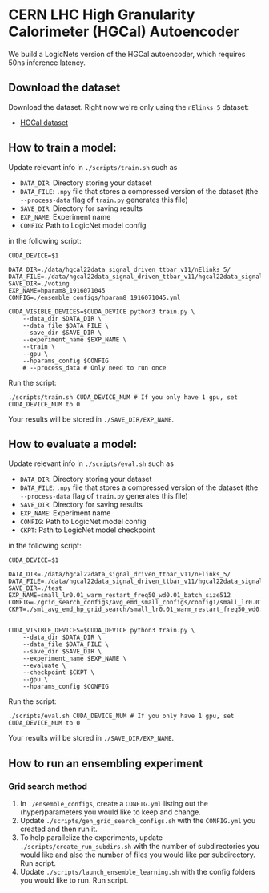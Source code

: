 # CERN LHC High Granularity Calorimeter (HGCal) Autoencoder
We build a LogicNets version of the HGCal autoencoder, which requires 50ns inference latency.

## Download the dataset
Download the dataset. Right now we're only using the `nElinks_5` dataset:
* [HGCal dataset](https://cseweb.ucsd.edu/~oweng/hgcal_datset/)
<!-- * [Elegun dataset](https://emdhgcalae.nrp-nautilus.io/EleGun/low_pt_high_eta/data/nElinks_5/) -->

## How to train a model:
Update relevant  info in `./scripts/train.sh` such as 
* `DATA_DIR`: Directory storing your dataset
* `DATA_FILE`: `.npy` file that stores a compressed version of the dataset (the `--process-data` flag of `train.py` generates this file)
* `SAVE_DIR`: Directory for saving results
* `EXP_NAME`: Experiment name
* `CONFIG`: Path to LogicNet model config
  
in the following script:
```
CUDA_DEVICE=$1

DATA_DIR=./data/hgcal22data_signal_driven_ttbar_v11/nElinks_5/
DATA_FILE=./data/hgcal22data_signal_driven_ttbar_v11/hgcal22data_signal_driven_ttbar_v11_nELinks5.npy 
SAVE_DIR=./voting
EXP_NAME=hparam8_1916071045
CONFIG=./ensemble_configs/hparam8_1916071045.yml

CUDA_VISIBLE_DEVICES=$CUDA_DEVICE python3 train.py \
    --data_dir $DATA_DIR \
    --data_file $DATA_FILE \
    --save_dir $SAVE_DIR \
    --experiment_name $EXP_NAME \
    --train \
    --gpu \
    --hparams_config $CONFIG
    # --process_data # Only need to run once
```
Run the script:
```
./scripts/train.sh CUDA_DEVICE_NUM # If you only have 1 gpu, set CUDA_DEVICE_NUM to 0
```

Your results will be stored in `./SAVE_DIR/EXP_NAME`.

## How to evaluate a model:
Update relevant  info in `./scripts/eval.sh` such as 
* `DATA_DIR`: Directory storing your dataset
* `DATA_FILE`: `.npy` file that stores a compressed version of the dataset (the `--process-data` flag of `train.py` generates this file)
* `SAVE_DIR`: Directory for saving results
* `EXP_NAME`: Experiment name
* `CONFIG`: Path to LogicNet model config
* `CKPT`: Path to LogicNet model checkpoint

in the following script:
```
CUDA_DEVICE=$1

DATA_DIR=./data/hgcal22data_signal_driven_ttbar_v11/nElinks_5/
DATA_FILE=./data/hgcal22data_signal_driven_ttbar_v11/hgcal22data_signal_driven_ttbar_v11_nELinks5.npy 
SAVE_DIR=./test
EXP_NAME=small_lr0.01_warm_restart_freq50_wd0.01_batch_size512
CONFIG=./grid_search_configs/avg_emd_small_configs/config1/small_lr0.01_warm_restart_freq50_wd0.01_batch_size512.yml
CKPT=./sml_avg_emd_hp_grid_search/small_lr0.01_warm_restart_freq50_wd0.01_batch_size512/best_loss.pth


CUDA_VISIBLE_DEVICES=$CUDA_DEVICE python3 train.py \
    --data_dir $DATA_DIR \
    --data_file $DATA_FILE \
    --save_dir $SAVE_DIR \
    --experiment_name $EXP_NAME \
    --evaluate \
    --checkpoint $CKPT \
    --gpu \
    --hparams_config $CONFIG
```

Run the script:
```
./scripts/eval.sh CUDA_DEVICE_NUM # If you only have 1 gpu, set CUDA_DEVICE_NUM to 0
```

Your results will be stored in `./SAVE_DIR/EXP_NAME`.


## How to run an ensembling experiment

### Grid search method
1. In `./ensemble_configs`, create a `CONFIG.yml` listing out the (hyper)parameters you would like to keep and change.
2. Update `./scripts/gen_grid_search_configs.sh` with the `CONFIG.yml` you created and then run it.
3. To help parallelize the experiments, update `./scripts/create_run_subdirs.sh` with the number of subdirectories you would like and also the number of files you would like per subdirectory. Run script.
4. Update `./scripts/launch_ensemble_learning.sh` with the config folders you would like to run. Run script.